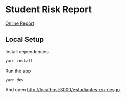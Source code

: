 # Student Risk Report

[Online Report](https://noestassolo.virtual.uniandes.edu.co/estudiantes-en-riesgo)

## Local Setup

Install dependencies
```bash
yarn install
```

Run the app
```bash
yarn dev
```

And open [http://localhost:3000/estudiantes-en-riesgo](http://localhost:3000/estudiantes-en-riesgo).
